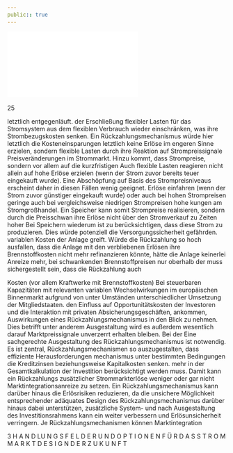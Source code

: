 ```yaml
---
public:: true
---
```

![./pages/page27.pdf](../assets/./pages/page27.pdf)




25

letztlich entgegenläuft.
der Erschließung flexibler Lasten für das Stromsystem
aus dem flexiblen Verbrauch wieder einschränken, was
ihre Strombezugskosten senken. Ein Rückzahlungsmechanismus würde hier letztlich die Kosteneinsparungen
letztlich keine Erlöse im engeren Sinne erzielen, sondern
flexible Lasten durch ihre Reaktion auf Strompreissignale
Preisveränderungen im Strommarkt. Hinzu kommt, dass
Strompreise, sondern vor allem auf die kurzfristigen
Auch flexible Lasten reagieren nicht allein auf hohe
Erlöse erzielen (wenn der Strom zuvor bereits teuer eingekauft wurde). Eine Abschöpfung auf Basis des Strompreisniveaus erscheint daher in diesen Fällen wenig geeignet.
Erlöse einfahren (wenn der Strom zuvor günstiger eingekauft wurde) oder auch bei hohen Strompreisen geringe
auch bei vergleichsweise niedrigen Strompreisen hohe
kungen am Stromgroßhandel. Ein Speicher kann somit
Strompreise realisieren, sondern durch die Preis­schwan­­
ihre Erlöse nicht über den Stromverkauf zu Zeiten hoher
Bei Speichern wiederum ist zu berücksichtigen, dass diese
Strom zu produzieren. Dies würde potenziell die Versorgungssicherheit gefährden.
variablen Kosten der Anlage greift. Würde die Rückzahlung so hoch ausfallen, dass die Anlage mit den verbliebenen Erlösen ihre Brennstoffkosten nicht mehr refinanzieren könnte, hätte die Anlage keinerlei Anreize mehr,
bei schwankenden Brennstoffpreisen nur oberhalb der
muss sichergestellt sein, dass die Rückzahlung auch

Kosten (vor allem Kraftwerke mit Brennstoffkosten)
Bei steuerbaren Kapazitäten mit relevanten variablen
Wechselwirkungen im europäischen Binnenmarkt aufgrund von unter Umständen unterschiedlicher Umsetzung der Mitgliedstaaten.
den Einfluss auf Opportunitätskosten der Investoren und
die Interaktion mit privaten Absicherungsgeschäften,
ankommen, Auswirkungen eines Rückzahlungsmechanismus in den Blick zu nehmen. Dies betrifft unter anderem
Ausgestaltung wird es außerdem wesentlich darauf
Marktpreissignale unverzerrt erhalten bleiben. Bei der
Eine sachgerechte Ausgestaltung des Rückzahlungsmechanismus ist notwendig. Es ist zentral, Rückzahlungsmechanismen so auszugestalten, dass effiziente
Herausforderungen
mechanismus unter bestimmten Bedingungen die Kreditzinsen beziehungsweise Kapitalkosten senken.
mehr in der Gesamtkalkulation der Investition berücksichtigt werden muss. Damit kann ein Rückzahlungs­
zusätzlicher Strommarkterlöse weniger oder gar nicht
Marktintegrationsanreize zu setzen. Ein Rückzahlungsmechanismus kann darüber hinaus die Erlösrisiken reduzieren, da die unsichere Möglichkeit entsprechender
adäquates Design des Rückzahlungsmechanismus darüber hinaus dabei unterstützen, zusätzliche System- und
nach Ausgestaltung des Investitionsrahmens kann ein
weiter verbessern und Erlösunsicherheit verringern. Je
Rückzahlungsmechanismen können Marktintegration

3 H A N D LU N G S F E L D E R U N D O P T I O N E N F Ü R D A S S T R O M M A R K T D E S I G N D E R Z U K U N F T
